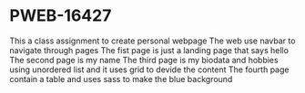 # PWEB-16427

This a class assignment to create personal webpage
The web use navbar to navigate through pages
The fist page is just a landing page that says hello
The second page is my name
The third page is my biodata and hobbies using unordered list and it uses grid to devide the content
The fourth page contain a table and uses sass to make the blue background
